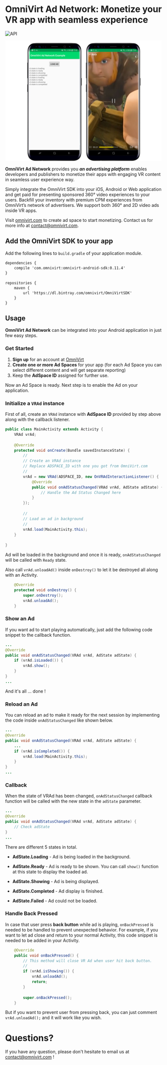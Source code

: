 # OmniVirt Ad Network: Monetize your VR app with seamless experience
![API](https://img.shields.io/badge/API-17%2B-blue.svg?style=flat)

![Screenshot](https://github.com/OmniVirt/OmniVirtAdNetwork-Android-Example/blob/master/screenshotad.jpg?raw=true)

**OmniVirt Ad Network** provides you ***an advertising platform*** enables developers and publishers to monetize their apps with engaging VR content in seamless user experience way.

Simply integrate the OmniVirt SDK into your iOS, Android or Web application and get paid for presenting sponsored 360° video experiences to your users. Backfill your inventory with premium CPM experiences from OmniVirt’s network of advertisers. We support both 360° and 2D video ads inside VR apps.

Visit [omnivirt.com](https://omnivirt.com/) to create ad space to start monetizing. Contact us for more info at [contact@omnivirt.com](mailto:contact@omnivirt.com).

## Add the OmniVirt SDK to your app
 
Add the following lines to `build.gradle` of your application module.
```
dependencies {
    compile 'com.omnivirt:omnivirt-android-sdk:0.11.4'
} 
 
repositories {
    maven {
        url 'https://dl.bintray.com/omnivirt/OmniVirtSDK'
    }
}
```

## Usage

**OmniVirt Ad Network** can be integrated into your Android application in just few easy steps.

### Get Started

1. **Sign up** for an account at [OmniVirt](www.omnivirt.com)
2. **Create one or more Ad Spaces** for your app (for each Ad Space you can select different content and will get separate reporting)
3. Keep the **AdSpace ID** assigned for further use.

Now an Ad Space is ready. Next step is to enable the Ad on your application.


### Initialize a `VRAd` instance
 
First of all, create an `VRAd` instance with **AdSpace ID** provided by step above along with the callback listener.
```java
public class MainActivity extends Activity {
    VRAd vrAd;
    
    @Override
    protected void onCreate(Bundle savedInstanceState) {
        //
        // Create an VRAd instance
        // Replace ADSPACE_ID with one you got from OmniVirt.com
        //
        vrAd = new VRAd(ADSPACE_ID, new OnVRAdInteractionListener() {
            @Override
            public void onAdStatusChanged(VRAd vrAd, AdState adState) {
                // Handle the Ad Status Changed here
            }
        });
        
        //
        // Load an ad in background
        //
        vrAd.load(MainActivity.this);
    }

}
```

Ad will be loaded in the background and once it is ready, `onAdStatusChanged` will be called with `Ready` state.

Also call `vrAd.unloadAd()` inside `onDestroy()` to let it be destroyed all along with an Activity.

```java
    @Override
    protected void onDestroy() {
        super.onDestroy();
        vrAd.unloadAd();
    }

```


### Show an Ad

If you want ad to start playing automatically, just add the following code snippet to the callback function.

```java
...
@Override
public void onAdStatusChanged(VRAd vrAd, AdState adState) {
    if (vrAd.isLoaded()) {
        vrAd.show();
    }
}
...
```

And it's all ... done !

### Reload an Ad

You can reload an ad to make it ready for the next session by implementing the code inside `onAdStatusChanged` like shown below.

```java
...
@Override
public void onAdStatusChanged(VRAd vrAd, AdState adState) {
    ...
    if (vrAd.isCompleted()) {
        vrAd.load(MainActivity.this);
    }
}
...
```

### Callback

When the state of VRAd has been changed, `onAdStatusChanged` callback function will be called with the new state in the `adState` parameter.

```java
...
@Override
public void onAdStatusChanged(VRAd vrAd, AdState adState) {
    // Check adState
}
...
```

There are different 5 states in total.

- **AdState.Loading** - Ad is being loaded in the background.

- **AdState.Ready** - Ad is ready to be shown. You can call `show()` function at this state to display the loaded ad.

- **AdState.Showing** - Ad is being displayed.

- **AdState.Completed** - Ad display is finished.

- **AdState.Failed** - Ad could not be loaded.

### Handle Back Pressed

In case that user press **back button** while ad is playing, `onBackPressed` is needed to be handled to prevent unexpected behavior. For example, if you want to let ad close and return to your normal Activity, this code snippet is needed to be added in your Activity.

```java
    @Override
    public void onBackPressed() {
        // This method will close VR Ad when user hit back button.
        //
        if (vrAd.isShowing()) {
            vrAd.unloadAd();
            return;
        }

        super.onBackPressed();
    }
```

But if you want to prevent user from pressing back, you can just comment `vrAd.unloadAd();` and it will work like you wish.

# Questions?

If you have any question, please don't hesitate to email us at [contact@omnivirt.com](mailto:contact@omnivirt.com) !
